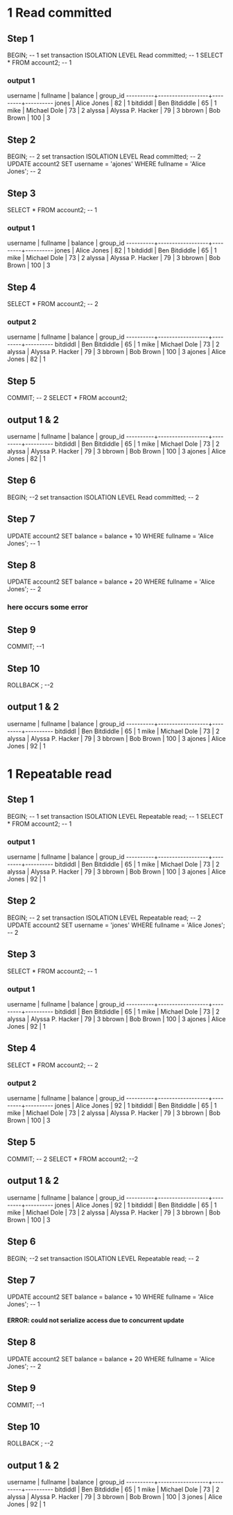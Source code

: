 # 1 Read committed

## Step 1

BEGIN; -- 1
set transaction ISOLATION LEVEL Read committed; -- 1
SELECT \* FROM account2; -- 1

### output 1

 username |     fullname     | balance | group_id
----------+------------------+---------+----------
 jones    | Alice Jones      |      82 |        1
 bitdiddl | Ben Bitdiddle    |      65 |        1
 mike     | Michael Dole     |      73 |        2
 alyssa   | Alyssa P. Hacker |      79 |        3
 bbrown   | Bob Brown        |     100 |        3

## Step 2

BEGIN; -- 2
set transaction ISOLATION LEVEL Read committed; -- 2
UPDATE account2 SET username = 'ajones' WHERE fullname = 'Alice Jones'; -- 2

## Step 3

SELECT \* FROM account2; -- 1

### output 1

 username |     fullname     | balance | group_id
----------+------------------+---------+----------
 jones    | Alice Jones      |      82 |        1
 bitdiddl | Ben Bitdiddle    |      65 |        1
 mike     | Michael Dole     |      73 |        2
 alyssa   | Alyssa P. Hacker |      79 |        3
 bbrown   | Bob Brown        |     100 |        3

## Step 4

SELECT \* FROM account2; -- 2

### output 2

 username |     fullname     | balance | group_id
----------+------------------+---------+----------
 bitdiddl | Ben Bitdiddle    |      65 |        1
 mike     | Michael Dole     |      73 |        2
 alyssa   | Alyssa P. Hacker |      79 |        3
 bbrown   | Bob Brown        |     100 |        3
 ajones   | Alice Jones      |      82 |        1

## Step 5

COMMIT; -- 2
SELECT \* FROM account2;

## output 1 & 2
 username |     fullname     | balance | group_id
----------+------------------+---------+----------
 bitdiddl | Ben Bitdiddle    |      65 |        1
 mike     | Michael Dole     |      73 |        2
 alyssa   | Alyssa P. Hacker |      79 |        3
 bbrown   | Bob Brown        |     100 |        3
 ajones   | Alice Jones      |      82 |        1

## Step 6

BEGIN; --2
set transaction ISOLATION LEVEL Read committed; -- 2

## Step 7

UPDATE account2 SET balance = balance + 10 WHERE fullname = 'Alice Jones'; -- 1

## Step 8

UPDATE account2 SET balance = balance + 20 WHERE fullname = 'Alice Jones'; -- 2

### here occurs some error

## Step 9

COMMIT; --1

## Step 10

ROLLBACK ; --2

## output 1 & 2
 username |     fullname     | balance | group_id
----------+------------------+---------+----------
 bitdiddl | Ben Bitdiddle    |      65 |        1
 mike     | Michael Dole     |      73 |        2
 alyssa   | Alyssa P. Hacker |      79 |        3
 bbrown   | Bob Brown        |     100 |        3
 ajones   | Alice Jones      |      92 |        1


# 1 Repeatable read

## Step 1

BEGIN; -- 1
set transaction ISOLATION LEVEL Repeatable read; -- 1
SELECT \* FROM account2; -- 1

### output 1

 username |     fullname     | balance | group_id
----------+------------------+---------+----------
 bitdiddl | Ben Bitdiddle    |      65 |        1
 mike     | Michael Dole     |      73 |        2
 alyssa   | Alyssa P. Hacker |      79 |        3
 bbrown   | Bob Brown        |     100 |        3
 ajones   | Alice Jones      |      92 |        1

## Step 2

BEGIN; -- 2
set transaction ISOLATION LEVEL Repeatable read; -- 2
UPDATE account2 SET username = 'jones' WHERE fullname = 'Alice Jones'; -- 2

## Step 3

SELECT \* FROM account2; -- 1

### output 1

 username |     fullname     | balance | group_id
----------+------------------+---------+----------
 bitdiddl | Ben Bitdiddle    |      65 |        1
 mike     | Michael Dole     |      73 |        2
 alyssa   | Alyssa P. Hacker |      79 |        3
 bbrown   | Bob Brown        |     100 |        3
 ajones   | Alice Jones      |      92 |        1

## Step 4

SELECT \* FROM account2; -- 2

### output 2

 username |     fullname     | balance | group_id
----------+------------------+---------+----------
 jones    | Alice Jones      |      92 |        1
 bitdiddl | Ben Bitdiddle    |      65 |        1
 mike     | Michael Dole     |      73 |        2
 alyssa   | Alyssa P. Hacker |      79 |        3
 bbrown   | Bob Brown        |     100 |        3

## Step 5

COMMIT; -- 2
SELECT \* FROM account2; --2

## output 1 & 2
 username |     fullname     | balance | group_id
----------+------------------+---------+----------
 jones    | Alice Jones      |      92 |        1
 bitdiddl | Ben Bitdiddle    |      65 |        1
 mike     | Michael Dole     |      73 |        2
 alyssa   | Alyssa P. Hacker |      79 |        3
 bbrown   | Bob Brown        |     100 |        3

## Step 6

BEGIN; --2
set transaction ISOLATION LEVEL Repeatable read; -- 2

## Step 7

UPDATE account2 SET balance = balance + 10 WHERE fullname = 'Alice Jones'; -- 1
#### ERROR:  could not serialize access due to concurrent update

## Step 8

UPDATE account2 SET balance = balance + 20 WHERE fullname = 'Alice Jones'; -- 2

## Step 9

COMMIT; --1

## Step 10

ROLLBACK ; --2

## output 1 & 2
 username |     fullname     | balance | group_id
----------+------------------+---------+----------
 bitdiddl | Ben Bitdiddle    |      65 |        1
 mike     | Michael Dole     |      73 |        2
 alyssa   | Alyssa P. Hacker |      79 |        3
 bbrown   | Bob Brown        |     100 |        3
 jones   | Alice Jones      |      92 |        1

